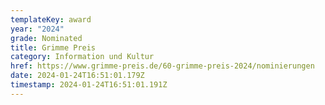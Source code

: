 ```yaml
---
templateKey: award
year: "2024"
grade: Nominated
title: Grimme Preis
category: Information und Kultur
href: https://www.grimme-preis.de/60-grimme-preis-2024/nominierungen
date: 2024-01-24T16:51:01.179Z
timestamp: 2024-01-24T16:51:01.191Z
---
```

